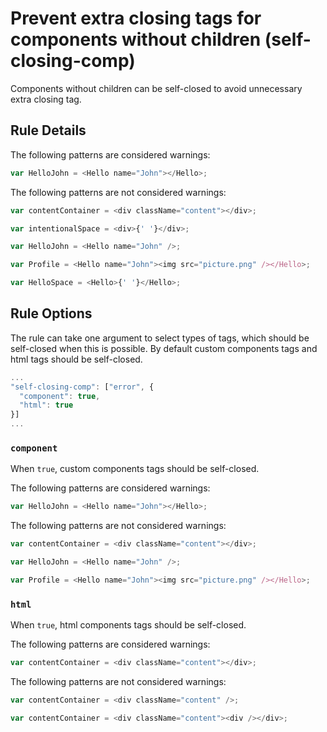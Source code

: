# Prevent extra closing tags for components without children (self-closing-comp)

Components without children can be self-closed to avoid unnecessary extra closing tag.

## Rule Details

The following patterns are considered warnings:

```js
var HelloJohn = <Hello name="John"></Hello>;
```

The following patterns are not considered warnings:

```js
var contentContainer = <div className="content"></div>;

var intentionalSpace = <div>{' '}</div>;

var HelloJohn = <Hello name="John" />;

var Profile = <Hello name="John"><img src="picture.png" /></Hello>;

var HelloSpace = <Hello>{' '}</Hello>;
```

## Rule Options

The rule can take one argument to select types of tags, which should be self-closed when this is possible. By default custom components tags and html tags should be self-closed.

```js
...
"self-closing-comp": ["error", {
  "component": true,
  "html": true
}]
...
```

### `component`

When `true`, custom components tags should be self-closed.

The following patterns are considered warnings:

```js
var HelloJohn = <Hello name="John"></Hello>;
```

The following patterns are not considered warnings:

```js
var contentContainer = <div className="content"></div>;

var HelloJohn = <Hello name="John" />;

var Profile = <Hello name="John"><img src="picture.png" /></Hello>;
```

### `html`

When `true`, html components tags should be self-closed.

The following patterns are considered warnings:

```js
var contentContainer = <div className="content"></div>;
```

The following patterns are not considered warnings:

```js
var contentContainer = <div className="content" />;

var contentContainer = <div className="content"><div /></div>;
```
